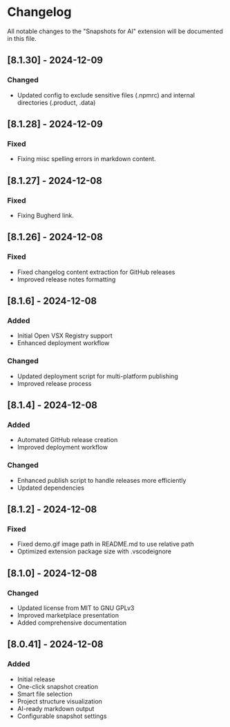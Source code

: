 # Changelog

All notable changes to the "Snapshots for AI" extension will be documented in this file.

## [8.1.30] - 2024-12-09
### Changed
- Updated config to exclude sensitive files (.npmrc) and internal directories (.product, .data)

## [8.1.28] - 2024-12-09
### Fixed
- Fixing misc spelling errors in markdown content.

## [8.1.27] - 2024-12-08
### Fixed
- Fixing Bugherd link.

## [8.1.26] - 2024-12-08
### Fixed
- Fixed changelog content extraction for GitHub releases
- Improved release notes formatting

## [8.1.6] - 2024-12-08
### Added
- Initial Open VSX Registry support
- Enhanced deployment workflow

### Changed
- Updated deployment script for multi-platform publishing
- Improved release process

## [8.1.4] - 2024-12-08
### Added
- Automated GitHub release creation
- Improved deployment workflow

### Changed
- Enhanced publish script to handle releases more efficiently
- Updated dependencies

## [8.1.2] - 2024-12-08
### Fixed
- Fixed demo.gif image path in README.md to use relative path
- Optimized extension package size with .vscodeignore

## [8.1.0] - 2024-12-08
### Changed
- Updated license from MIT to GNU GPLv3
- Improved marketplace presentation
- Added comprehensive documentation

## [8.0.41] - 2024-12-08
### Added
- Initial release
- One-click snapshot creation
- Smart file selection
- Project structure visualization
- AI-ready markdown output
- Configurable snapshot settings